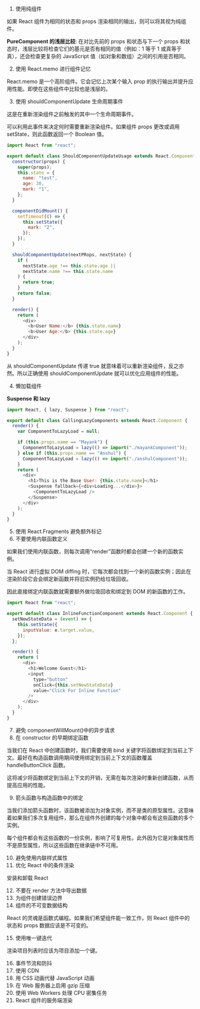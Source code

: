 1. 使用纯组件

如果 React 组件为相同的状态和 props 渲染相同的输出，则可以将其视为纯组件。

**PureComponent 的浅层比较**: 在对比先前的 props 和状态与下一个 props 和状态时，浅层比较将检查它们的基元是否有相同的值（例如：1 等于 1 或真等于真），还会检查更复杂的 JavaScript 值（如对象和数组）之间的引用是否相同。

2. 使用 React.memo 进行组件记忆

React.memo 是一个高阶组件。它会记忆上次某个输入 prop 的执行输出并提升应用性能。即使在这些组件中比较也是浅层的。

3. 使用 shouldComponentUpdate 生命周期事件

这是在重新渲染组件之前触发的其中一个生命周期事件。

可以利用此事件来决定何时需要重新渲染组件。如果组件 props 更改或调用 setState，则此函数返回一个 Boolean 值。

```js
import React from "react";

export default class ShouldComponentUpdateUsage extends React.Component {
  constructor(props) {
    super(props);
    this.state = {
      name: "test",
      age: 30,
      mark: "1",
    };
  }

  componentDidMount() {
    setTimeout(() => {
      this.setState({
        mark: "2",
      });
    });
  }

  shouldComponentUpdate(nextPRops, nextState) {
    if (
      nextState.age !== this.state.age ||
      nextState.name !== this.state.name
    ) {
      return true;
    }
    return false;
  }

  render() {
    return (
      <div>
        <b>User Name:</b> {this.state.name}
        <b>User Age:</b> {this.state.age}
      </div>
    );
  }
}
```

从 shouldComponentUpdate 传递 true 就意味着可以重新渲染组件，反之亦然。所以正确使用 shouldComponentUpdate 就可以优化应用组件的性能。

4. 懒加载组件

**Suspense 和 lazy**

```js
import React, { lazy, Suspense } from "react";

export default class CallingLazyComponents extends React.Component {
  render() {
    var ComponentToLazyLoad = null;

    if (this.props.name == "Mayank") {
      ComponentToLazyLoad = lazy(() => import("./mayankComponent"));
    } else if (this.props.name == "Anshul") {
      ComponentToLazyLoad = lazy(() => import("./anshulComponent"));
    }
    return (
      <div>
        <h1>This is the Base User: {this.state.name}</h1>
        <Suspense fallback={<div>Loading...</div>}>
          <ComponentToLazyLoad />
        </Suspense>
      </div>
    );
  }
}
```

5. 使用 React.Fragments 避免额外标记
6. 不要使用内联函数定义

如果我们使用内联函数，则每次调用“render”函数时都会创建一个新的函数实例。

当 React 进行虚拟 DOM diffing 时，它每次都会找到一个新的函数实例；因此在渲染阶段它会会绑定新函数并将旧实例扔给垃圾回收。

因此直接绑定内联函数就需要额外做垃圾回收和绑定到 DOM 的新函数的工作。

```js
import React from "react";

export default class InlineFunctionComponent extends React.Component {
  setNewStateData = (event) => {
    this.setState({
      inputValue: e.target.value,
    });
  };

  render() {
    return (
      <div>
        <h1>Welcome Guest</h1>
        <input
          type="button"
          onClick={this.setNewStateData}
          value="Click For Inline Function"
        />
      </div>
    );
  }
}
```

7. 避免 componentWillMount()中的异步请求
8. 在 constructor 的早期绑定函数

当我们在 React 中创建函数时，我们需要使用 bind 关键字将函数绑定到当前上下文。最好在构造函数调用期间使用绑定到当前上下文的函数覆盖 handleButtonClick 函数。

这将减少将函数绑定到当前上下文的开销，无需在每次渲染时重新创建函数，从而提高应用的性能。

9. 箭头函数与构造函数中的绑定

当我们添加箭头函数时，该函数被添加为对象实例，而不是类的原型属性。这意味着如果我们多次复用组件，那么在组件外创建的每个对象中都会有这些函数的多个实例。

每个组件都会有这些函数的一份实例，影响了可复用性。此外因为它是对象属性而不是原型属性，所以这些函数在继承链中不可用。

10. 避免使用内联样式属性
11. 优化 React 中的条件渲染

安装和卸载 React

12. 不要在 render 方法中导出数据
13. 为组件创建错误边界
14. 组件的不可变数据结构

React 的灵魂是函数式编程。如果我们希望组件能一致工作，则 React 组件中的状态和 props 数据应该是不可变的。

15. 使用唯一键迭代

渲染项目列表时应该为项目添加一个键。

16. 事件节流和防抖
17. 使用 CDN
18. 用 CSS 动画代替 JavaScript 动画
19. 在 Web 服务器上启用 gzip 压缩
20. 使用 Web Workers 处理 CPU 密集任务
21. React 组件的服务端渲染
